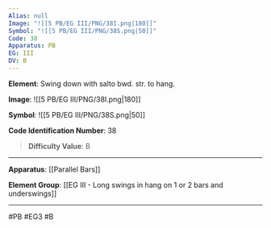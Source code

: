 ```yaml
---
Alias: null
Image: "![[5 PB/EG III/PNG/38I.png|180]]"
Symbol: "![[5 PB/EG III/PNG/38S.png|50]]"
Code: 38
Apparatus: PB
EG: III
DV: B
---
```

**Element**: Swing down with salto bwd. str. to hang.

**Image**:
![[5 PB/EG III/PNG/38I.png|180]]

**Symbol**:
![[5 PB/EG III/PNG/38S.png|50]]

**Code Identification Number**: 38

>**Difficulty Value**: B

___
**Apparatus**: [[Parallel Bars]]

**Element Group**: [[EG III - Long swings in hang on 1 or 2 bars and underswings]]
___
#PB #EG3 #B
